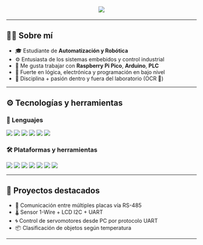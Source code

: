 <h1 align="center">
  <img src="https://readme-typing-svg.herokuapp.com?font=Fira+Code&size=28&duration=3000&pause=1000&color=00F7FF&center=true&vCenter=true&width=1000&lines=Hola%2C+soy+Alejandro+Benavides!;Estudiante+de+Automatizaci%C3%B3n+y+Rob%C3%B3tica.;Electr%C3%B3nica%2C+firmware+y+control+industrial.">
</h1>

---

## 👨‍💻 Sobre mí

- 🎓 Estudiante de **Automatización y Robótica**
- ⚙️ Entusiasta de los sistemas embebidos y control industrial
- 🔧 Me gusta trabajar con **Raspberry Pi Pico**, **Arduino**, **PLC**
- 🧠 Fuerte en lógica, electrónica y programación en bajo nivel
- 🦾 Disciplina + pasión dentro y fuera del laboratorio (OCR 💪)

---

## ⚙️ Tecnologías y herramientas

### 🧬 Lenguajes
<p>
  <img src="https://img.shields.io/badge/C-00599C?style=for-the-badge&logo=c&logoColor=white" />
  <img src="https://img.shields.io/badge/C++-00599C?style=for-the-badge&logo=cplusplus&logoColor=white" />
  <img src="https://img.shields.io/badge/Ladder-FFBF00?style=for-the-badge" />
  <img src="https://img.shields.io/badge/HTML-E34F26?style=for-the-badge&logo=html5&logoColor=white" />
  <img src="https://img.shields.io/badge/CSS-1572B6?style=for-the-badge&logo=css3&logoColor=white" />
  <img src="https://img.shields.io/badge/MySQL-4479A1?style=for-the-badge&logo=mysql&logoColor=white" />
</p>

### 🛠️ Plataformas y herramientas
<p>
  <img src="https://img.shields.io/badge/Raspberry%20Pi%20Pico-C51A4A?style=for-the-badge&logo=raspberrypi&logoColor=white" />
  <img src="https://img.shields.io/badge/Arduino-00979D?style=for-the-badge&logo=arduino&logoColor=white" />
  <img src="https://img.shields.io/badge/PLC-00C853?style=for-the-badge" />
  <img src="https://img.shields.io/badge/Git-F05032?style=for-the-badge&logo=git&logoColor=white" />
  <img src="https://img.shields.io/badge/GitHub-181717?style=for-the-badge&logo=github&logoColor=white" />
  <img src="https://img.shields.io/badge/VS%20Code-007ACC?style=for-the-badge&logo=visualstudiocode&logoColor=white" />
  <img src="https://img.shields.io/badge/CMake-064F8C?style=for-the-badge&logo=cmake&logoColor=white" />
</p>

---

## 🚀 Proyectos destacados

- 🔁 Comunicación entre múltiples placas vía RS-485  
- 🌡️ Sensor 1-Wire + LCD I2C + UART  
- 🌀 Control de servomotores desde PC por protocolo UART  
- 📦 Clasificación de objetos según temperatura

---
